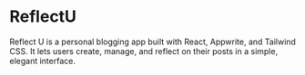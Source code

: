 # ReflectU
Reflect U is a personal blogging app built with React, Appwrite, and Tailwind CSS. It lets users create, manage, and reflect on their posts in a simple, elegant interface.
